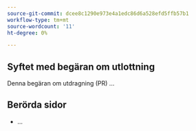 ```yaml
---
source-git-commit: dcee8c1290e973e4a1edc86d6a528efd5ffb57b1
workflow-type: tm+mt
source-wordcount: '11'
ht-degree: 0%

---
```

## Syftet med begäran om utlottning

Denna begäran om utdragning (PR) ...

## Berörda sidor

<!-- It is a best practice to list the affected pages on experienceleague.adobe.com (URLs). Not necessary for large numbers of files. Including both production and staging/review URLs is most helpful. -->

- ...


<!--
If you are fixing a GitHub issue, using the GitHub keyword format (https://help.github.com/en/articles/closing-issues-using-keywords#closing-an-issue-in-a-different-repository) closes the issue when this pull request is merged. Example: `Fixes #1234`.

`main` is the default branch. Merged pull requests to `main` go live on the site automatically. Any requested changes to content on the `main` branch must be related to the released product. Any content related to future releases should be merged to the corresponding `develop` branch.

-->
